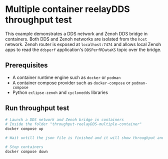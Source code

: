 
# Multiple container reelayDDS throughput test

This example demonstrates a DDS network and Zenoh DDS bridge in containers. Both DDS and Zenoh networks are isolated from the `host` network. Zenoh router is exposed at `localhost:7474` and allows local Zenoh apps to read the `ddsperf` application's `DDSPerfRDataKS` topic over the bridge.

## Prerequisites

- A container runtime engine such as `docker` or `podman`
- A container compose provider such as `docker-compose` or `podman-compose`
- Python `eclipse-zenoh` and `cyclonedds` libraries

## Run throughput test

```sh
# Launch a DDS network and Zenoh bridge in containers 
# Inside the folder "throughput-reelayDDS-multiple-container"
docker compose up 

# Wait untill the json file is finished and it will show throughput and total processing time for json file

# Stop containers
docker compose down
